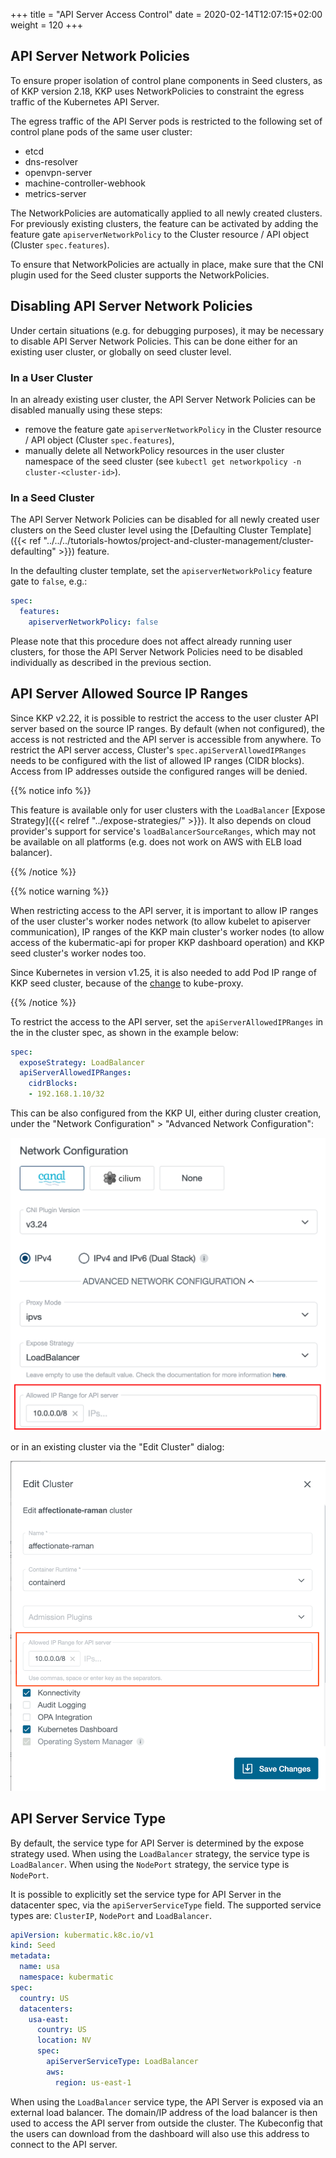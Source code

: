 +++
title = "API Server Access Control"
date = 2020-02-14T12:07:15+02:00
weight = 120
+++

## API Server Network Policies

To ensure proper isolation of control plane components in Seed clusters, as of KKP version 2.18, KKP uses NetworkPolicies to constraint the egress traffic of the Kubernetes API Server.

The egress traffic of the API Server pods is restricted to the following set of control plane pods of the same user cluster:

- etcd
- dns-resolver
- openvpn-server
- machine-controller-webhook
- metrics-server

The NetworkPolicies are automatically applied to all newly created clusters. For previously existing clusters, the feature can be activated by adding the feature gate `apiserverNetworkPolicy` to the Cluster resource / API object (Cluster `spec.features`).

To ensure that NetworkPolicies are actually in place, make sure that the CNI plugin used for the Seed cluster supports the NetworkPolicies.

## Disabling API Server Network Policies

Under certain situations (e.g. for debugging purposes), it may be necessary to disable API Server Network Policies. This can be done either for an existing user cluster, or globally on seed cluster level.

### In a User Cluster

In an already existing user cluster, the API Server Network Policies can be disabled manually using these steps:

- remove the feature gate `apiserverNetworkPolicy` in the Cluster resource / API object (Cluster `spec.features`),
- manually delete all NetworkPolicy resources in the user cluster namespace of the seed cluster (see `kubectl get networkpolicy -n cluster-<cluster-id>`).

### In a Seed Cluster

The API Server Network Policies can be disabled for all newly created user clusters on the Seed cluster level using the [Defaulting Cluster Template]({{< ref "../../../tutorials-howtos/project-and-cluster-management/cluster-defaulting" >}}) feature.

In the defaulting cluster template, set the `apiserverNetworkPolicy` feature gate to `false`, e.g.:

```yaml
spec:
  features:
    apiserverNetworkPolicy: false
```

Please note that this procedure does not affect already running user clusters, for those the API Server Network Policies need to be disabled individually as described in the previous section.

## API Server Allowed Source IP Ranges

Since KKP v2.22, it is possible to restrict the access to the user cluster API server based on the source IP ranges. By default (when not configured), the access is not restricted and the API server is accessible from anywhere. To restrict the API server access, Cluster's `spec.apiServerAllowedIPRanges` needs to be configured with the list of allowed IP ranges (CIDR blocks). Access from IP addresses outside the configured ranges will be denied.

{{% notice info %}}

This feature is available only for user clusters with the `LoadBalancer` [Expose Strategy]({{< relref "../expose-strategies/" >}}). It also depends on cloud provider's support for service's `loadBalancerSourceRanges`, which may not be available on all platforms (e.g. does not work on AWS with ELB load balancer).

{{% /notice %}}

{{% notice warning %}}

When restricting access to the API server, it is important to allow IP ranges of the user cluster's worker nodes network (to allow kubelet to apiserver communication), IP ranges of the KKP main cluster's worker nodes (to allow access of the kubermatic-api for proper KKP dashboard operation) and KKP seed cluster's worker nodes too.

Since Kubernetes in version v1.25, it is also needed to add Pod IP range of KKP seed cluster, because of the [change](https://github.com/kubernetes/kubernetes/pull/110289) to kube-proxy.

{{% /notice %}}

To restrict the access to the API server, set the `apiServerAllowedIPRanges` in the in the cluster spec, as shown in the example below:

```yaml
spec:
  exposeStrategy: LoadBalancer
  apiServerAllowedIPRanges:
    cidrBlocks:
    - 192.168.1.10/32
```

This can be also configured from the KKP UI, either during cluster creation, under the "Network Configuration" > "Advanced Network Configuration":

![Allowed IP Ranges - Cluster Creation](network-config-allowed-ip-ranges.png?height=400px&classes=shadow,border "Allowed IP Ranges - Cluster Creation")

or in an existing cluster via the "Edit Cluster" dialog:

![Allowed IP Ranges - Edit Cluster](cluster-details-allowed-ip-ranges.png?height=400px&classes=shadow,border "Allowed IP Ranges - Edit Cluster")

## API Server Service Type

By default, the service type for API Server is determined by the expose strategy used. When using the `LoadBalancer` strategy, the service type is `LoadBalancer`. When using the `NodePort` strategy, the service type is `NodePort`.

It is possible to explicitly set the service type for API Server in the datacenter spec, via the `apiServerServiceType` field. The supported service types are: `ClusterIP`, `NodePort` and `LoadBalancer`.

```yaml
apiVersion: kubermatic.k8c.io/v1
kind: Seed
metadata:
  name: usa
  namespace: kubermatic
spec:
  country: US
  datacenters:
    usa-east:
      country: US
      location: NV
      spec:
        apiServerServiceType: LoadBalancer
        aws:
          region: us-east-1
```

When using the `LoadBalancer` service type, the API Server is exposed via an external load balancer. The domain/IP address of the load balancer is then used to access the API server from outside the cluster. The Kubeconfig that the users can download from the dashboard will also use this address to connect to the API server.

